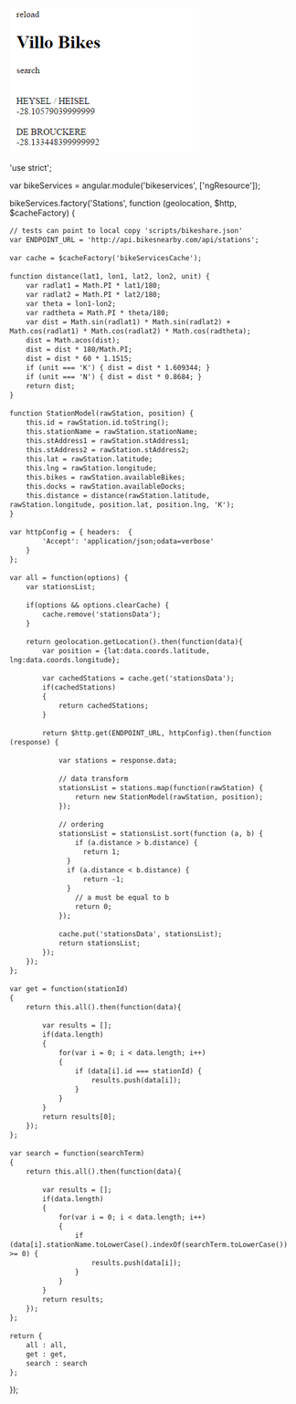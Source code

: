 <img src = "https://github.com/kosomi/bike/blob/master/Untitled.png">


'use strict';

var bikeServices = angular.module('bikeservices', ['ngResource']);

bikeServices.factory('Stations', function (geolocation, $http, $cacheFactory) {

    // tests can point to local copy 'scripts/bikeshare.json'
    var ENDPOINT_URL = 'http://api.bikesnearby.com/api/stations';

    var cache = $cacheFactory('bikeServicesCache');

    function distance(lat1, lon1, lat2, lon2, unit) {
        var radlat1 = Math.PI * lat1/180;
        var radlat2 = Math.PI * lat2/180;
        var theta = lon1-lon2;
        var radtheta = Math.PI * theta/180;
        var dist = Math.sin(radlat1) * Math.sin(radlat2) + Math.cos(radlat1) * Math.cos(radlat2) * Math.cos(radtheta);
        dist = Math.acos(dist);
        dist = dist * 180/Math.PI;
        dist = dist * 60 * 1.1515;
        if (unit === 'K') { dist = dist * 1.609344; }
        if (unit === 'N') { dist = dist * 0.8684; }
        return dist;
    }

    function StationModel(rawStation, position) {
        this.id = rawStation.id.toString();
        this.stationName = rawStation.stationName;
        this.stAddress1 = rawStation.stAddress1;
        this.stAddress2 = rawStation.stAddress2;
        this.lat = rawStation.latitude;
        this.lng = rawStation.longitude;
        this.bikes = rawStation.availableBikes;
        this.docks = rawStation.availableDocks;
        this.distance = distance(rawStation.latitude, rawStation.longitude, position.lat, position.lng, 'K');
    }

    var httpConfig = { headers:  {
            'Accept': 'application/json;odata=verbose'
        }
    };

    var all = function(options) {
        var stationsList;

        if(options && options.clearCache) {
            cache.remove('stationsData');
        }

        return geolocation.getLocation().then(function(data){
            var position = {lat:data.coords.latitude, lng:data.coords.longitude};

            var cachedStations = cache.get('stationsData');
            if(cachedStations)
            {
                return cachedStations;
            }

            return $http.get(ENDPOINT_URL, httpConfig).then(function (response) {

                var stations = response.data;

                // data transform
                stationsList = stations.map(function(rawStation) {
                    return new StationModel(rawStation, position);
                });

                // ordering
                stationsList = stationsList.sort(function (a, b) {
                    if (a.distance > b.distance) {
                      return 1;
                  }
                  if (a.distance < b.distance) {
                      return -1;
                  }
                    // a must be equal to b
                    return 0;
                });

                cache.put('stationsData', stationsList);
                return stationsList;
            });
        });
    };

    var get = function(stationId)
    {
        return this.all().then(function(data){

            var results = [];
            if(data.length)
            {
                for(var i = 0; i < data.length; i++)
                {
                    if (data[i].id === stationId) {
                        results.push(data[i]);
                    }
                }
            }
            return results[0];
        });
    };

    var search = function(searchTerm)
    {
        return this.all().then(function(data){

            var results = [];
            if(data.length)
            {
                for(var i = 0; i < data.length; i++)
                {
                    if (data[i].stationName.toLowerCase().indexOf(searchTerm.toLowerCase()) >= 0) {
                        results.push(data[i]);
                    }
                }
            }
            return results;
        });
    };

    return {
        all : all,
        get : get,
        search : search
    };

});



